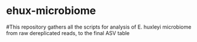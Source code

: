 # ehux-microbiome


#This repository gathers all the scripts for analysis of E. huxleyi microbiome from raw dereplicated reads, to the final ASV table

